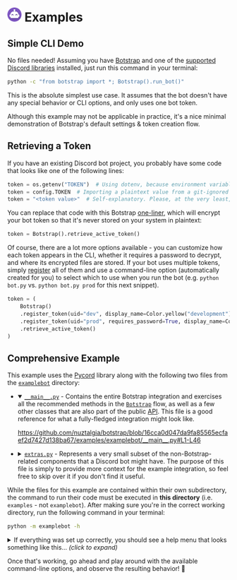 <h1>
<picture>
<img alt="Botstrap Logo" src="../docs/images/logo-48.png" width=32>
</picture>
Examples
</h1>

## Simple CLI Demo

No files needed! Assuming you have [Botstrap](/../../#installation) and one of the
[supported Discord libraries](./libraries) installed, just run this command in your
terminal:

```sh
python -c "from botstrap import *; Botstrap().run_bot()"
```

This is the absolute simplest use case. It assumes that the bot doesn't have any special
behavior or CLI options, and only uses one bot token.

Although this example may not be applicable in practice, it's a nice minimal
demonstration of Botstrap's default settings & token creation flow.

## Retrieving a Token

If you have an existing Discord bot project, you probably have some code that looks like
one of the following lines:

```py
token = os.getenv("TOKEN")  # Using dotenv, because environment variables are "safe".
token = config.TOKEN  # Importing a plaintext value from a git-ignored config file.
token = "<token value>"  # Self-explanatory. Please, at the very least, don't do this.
```

You can replace that code with this Botstrap
[one-liner](https://botstrap.readthedocs.io/en/latest/api/botstrap/#botstrap.flow.Botstrap.retrieve_active_token),
which will encrypt your bot token so that it's never stored on your system in plaintext:

```py
token = Botstrap().retrieve_active_token()
```

Of course, there are a lot more options available - you can customize how each token
appears in the CLI, whether it requires a password to decrypt, and where its encrypted
files are stored. If your bot uses multiple tokens, simply
[register](https://botstrap.readthedocs.io/en/latest/api/botstrap/#botstrap.flow.Botstrap.register_token)
all of them and use a command-line option (automatically created for you) to select
which to use when you run the bot (e.g. `python bot.py` vs. `python bot.py prod` for
this next snippet).

```py
token = (
    Botstrap()
    .register_token(uid="dev", display_name=Color.yellow("development"))
    .register_token(uid="prod", requires_password=True, display_name=Color.green("production"))
    .retrieve_active_token()
)
```

## Comprehensive Example

This example uses the [Pycord](https://pypi.org/project/py-cord/) library along with the
following two files from the [`examplebot`](./examplebot) directory:

<ul>
<li><details open><summary>
<a href="./examplebot/__main__.py"><code>__main__.py</code></a> - Contains the entire
Botstrap integration and exercises all the recommended methods in the
<a href="https://botstrap.rtfd.io/en/latest/api/botstrap/#botstrap-flowchart"><code>Botstrap</code></a>
flow, as well as a few other classes that are also part of the public
<a href="https://botstrap.rtfd.io/en/latest/api/">API</a>. This file is a good reference
for what a fully-fledged integration might look like.</summary>

https://github.com/nuztalgia/botstrap/blob/16cca0d047da9fa85565ecfaef2d7427d138ba67/examples/examplebot/__main__.py#L1-L46

</details></li>
<li><details><summary>
<a href="./examplebot/extras.py"><code>extras.py</code></a> - Represents a very small
subset of the non-Botstrap-related components that a Discord bot might have. The purpose
of this file is simply to provide more context for the example integration, so feel free
to skip over it if you don't find it useful.</summary>

https://github.com/nuztalgia/botstrap/blob/16cca0d047da9fa85565ecfaef2d7427d138ba67/examples/examplebot/extras.py#L1-L41

</details>
</ul>

While the files for this example are contained within their own subdirectory, the
command to run their code must be executed in **this directory** (i.e. `examples` - not
`examplebot`). After making sure you're in the correct working directory, run the
following command in your terminal:

```sh
python -m examplebot -h
```

<details>
<summary>If everything was set up correctly, you should see a help menu that looks
something like this... <i>(click to expand)</i></summary><br>

```text
usage: examplebot [-l <int>] [-s <str>] [-a <str>] [-m] [-t] [--help] [<token id>]

  A really cool Discord bot that uses Botstrap!
  Run "python -m examplebot" with no parameters to start the bot in development mode.

positional arguments:
  <token id>            The ID of the token to use to run the bot.
                        Valid options are "dev" and "prod".

options:
  -l <>, --loglevel <>  A value from 1 to 4 specifying the minimum log level.
  -s <>, --status <>    Text to show in the bot's Discord profile status.
  -a <>, --activity <>  The text preceding '--status'. Defaults to 'playing'.
  -m, --mentions        Allow the bot to @mention members and/or roles.
  -t, --tokens          View/manage your saved Discord bot tokens.
  -h, --help            Display this help message.
```

</details>

Once that's working, go ahead and play around with the available command-line options,
and observe the resulting behavior! :tada:

